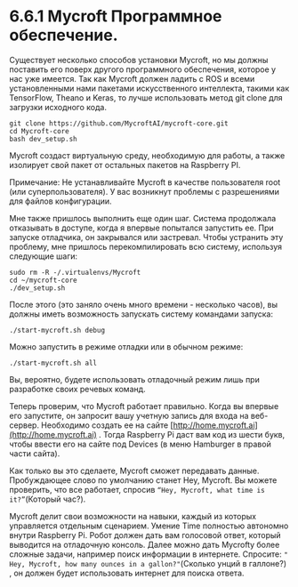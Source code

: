 # 6.6.1 Mycroft Программное обеспечение.

Существует несколько способов установки Mycroft, но мы должны поставить его поверх другого программного обеспечения, которое у нас уже имеется. Так как Mycroft должен ладить с ROS и всеми установленными нами пакетами искусственного интеллекта, такими как TensorFlow, Theano и Keras, то лучше использовать метод git clone для загрузки исходного кода.

```text
git clone https://github.com/MycroftAI/mycroft-core.git
cd Mycroft-core
bash dev_setup.sh
```

Mycroft создаст виртуальную среду, необходимую для работы, а также изолирует свой пакет от остальных пакетов на Raspberry PI. 

Примечание: Не устанавливайте Mycroft в качестве пользователя root \(или суперпользователя\). У вас возникнут проблемы с разрешениями для файлов конфигурации. 

Мне также пришлось выполнить еще один шаг. Система продолжала отказывать в доступе, когда я впервые попытался запустить ее. При запуске отладчика, он закрывался или застревал. Чтобы устранить эту проблему, мне пришлось перекомпилировать всю систему, используя следующие шаги:

```text
sudo rm -R -/.virtualenvs/Mycroft
cd ~/mycroft-core
./dev_setup.sh
```

После этого \(это заняло очень много времени - несколько часов\), вы должны иметь возможность запускать систему командами запуска:

```text
./start-mycroft.sh debug
```

Можно запустить в режиме отладки или в обычном режиме:

```text
./start-mycroft.sh all
```

Вы, вероятно, будете использовать отладочный режим лишь при разработке своих речевых команд. 

Теперь проверим, что Mycroft работает правильно. Когда вы впервые его запустите, он запросит вашу учетную запись для входа на веб-сервер. Необходимо создать ее на сайте [http://home.mycroft.ai](http://home.mycroft.ai) . Тогда Raspberry Pi даст вам код из шести букв, чтобы ввести его на сайте под Devices \(в меню Hamburger в правой части сайта\).

Как только вы это сделаете, Mycroft сможет передавать данные. Пробуждающее слово по умолчанию станет Hey, Mycroft. Вы можете проверить, что все работает, спросив `“Hey, Mycroft, what time is it?”`\(Который час?\). 

Mycroft делит свои возможности на навыки, каждый из которых управляется отдельным сценарием. Умение Time полностью автономно внутри Raspberry Pi. Робот должен дать вам голосовой ответ, который выводится на отладочную консоль. Далее можно дать Mycroftу более сложные задачи, например поиск информации в интернете. Спросите: `" Hey, Mycroft, how many ounces in a gallon?"`\(Сколько унций в галлоне?\) , он должен будет использовать интернет для поиска ответа.



